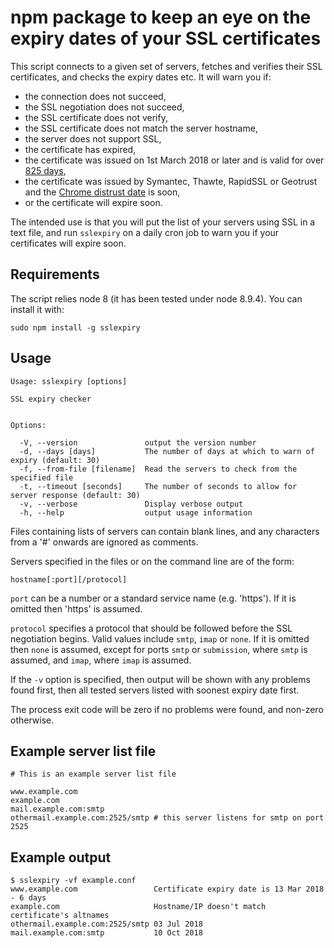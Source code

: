 npm package to keep an eye on the expiry dates of your SSL certificates
=======================================================================

This script connects to a given set of servers, fetches and verifies their
SSL certificates, and checks the expiry dates etc. It will warn you if:

  * the connection does not succeed,
  * the SSL negotiation does not succeed,
  * the SSL certificate does not verify,
  * the SSL certificate does not match the server hostname,
  * the server does not support SSL,
  * the certificate has expired,
  * the certificate was issued on 1st March 2018 or later
    and is valid for over [825 days](https://cabforum.org/2017/03/17/ballot-193-825-day-certificate-lifetimes/),
  * the certificate was issued by Symantec, Thawte, RapidSSL or Geotrust
    and the [Chrome distrust date](https://security.googleblog.com/2017/09/chromes-plan-to-distrust-symantec.html) is soon,
  * or the certificate will expire soon.

The intended use is that you will put the list of your servers using
SSL in a text file, and run `sslexpiry` on a daily cron job to warn
you if your certificates will expire soon.


Requirements
------------

The script relies node 8 (it has been tested under node 8.9.4).
You can install it with:

    sudo npm install -g sslexpiry


Usage
-----

    Usage: sslexpiry [options]
  
    SSL expiry checker
  
  
    Options:
  
      -V, --version               output the version number
      -d, --days [days]           The number of days at which to warn of expiry (default: 30)
      -f, --from-file [filename]  Read the servers to check from the specified file
      -t, --timeout [seconds]     The number of seconds to allow for server response (default: 30)
      -v, --verbose               Display verbose output
      -h, --help                  output usage information

Files containing lists of servers can contain blank lines, and any
characters from a '#' onwards are ignored as comments.

Servers specified in the files or on the command line are of the form:

    hostname[:port][/protocol]

`port` can be a number or a standard service name (e.g. 'https'). If it
is omitted then 'https' is assumed.

`protocol` specifies a protocol that should be followed before the SSL
negotiation begins. Valid values include `smtp`, `imap` or `none`. If
it is omitted then `none` is assumed, except for ports `smtp` or
`submission`, where `smtp` is assumed, and `imap`, where `imap` is
assumed.

If the `-v` option is specified, then output will be shown with any problems
found first, then all tested servers listed with soonest expiry date first.

The process exit code will be zero if no problems were found, and
non-zero otherwise.


Example server list file
------------------------

    # This is an example server list file

    www.example.com
    example.com
    mail.example.com:smtp
    othermail.example.com:2525/smtp # this server listens for smtp on port 2525


Example output
--------------

    $ sslexpiry -vf example.conf
    www.example.com                 Certificate expiry date is 13 Mar 2018 - 6 days
    example.com                     Hostname/IP doesn't match certificate's altnames
    othermail.example.com:2525/smtp 03 Jul 2018
    mail.example.com:smtp           10 Oct 2018
